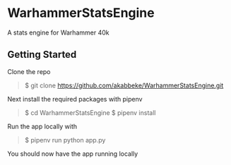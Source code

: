 # WarhammerStatsEngine
A stats engine for Warhammer 40k


## Getting Started

Clone the repo
>$ git clone https://github.com/akabbeke/WarhammerStatsEngine.git

Next install the required packages with pipenv
>$ cd WarhammerStatsEngine
>$ pipenv install

Run the app locally with
>$ pipenv run python app.py

You should now have the app running locally